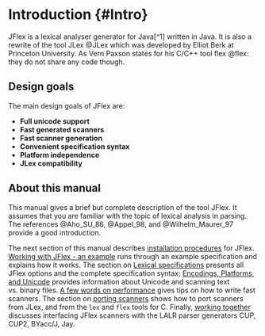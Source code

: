 Introduction {#Intro}
============

JFlex is a lexical analyser generator for Java[^1] written in Java. It is also
a rewrite of the tool JLex @JLex which was developed by Elliot Berk at
Princeton University. As Vern Paxson states for his C/C++ tool flex @flex: they
do not share any code though.

Design goals
------------

The main design goals of JFlex are:

-   **Full unicode support**
-   **Fast generated scanners**
-   **Fast scanner generation**
-   **Convenient specification syntax**
-   **Platform independence**
-   **JLex compatibility**

About this manual
-----------------

This manual gives a brief but complete description of the tool JFlex. It
assumes that you are familiar with the topic of lexical analysis in parsing.
The references @Aho_SU_86, @Appel_98, and @Wilhelm_Maurer_97 provide a good
introduction.

The next section of this manual describes [installation
procedures](#Installing) for JFlex. [Working with JFlex - an example](#Example)
runs through an example specification and explains how it works. The section on
[Lexical specifications](#Specifications) presents all JFlex options and the
complete specification syntax; [Encodings, Platforms, and
Unicode](#sec:encodings) provides information about Unicode and scanning text
vs. binary files. [A few words on performance](#performance) gives tips on how
to write fast scanners. The section on [porting scanners](#Porting) shows how
to port scanners from JLex, and from the `lex` and `flex` tools for C. Finally,
[working together](#WorkingTog) discusses interfacing JFlex scanners with the
LALR parser generators CUP, CUP2, BYacc/J, Jay.

